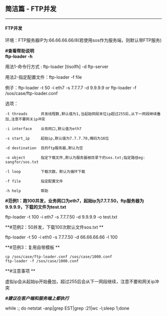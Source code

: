## 简洁篇 - FTP并发

---

#### FTP并发

环境：FTP服务器IP为:66.66.66.66/8\(若使用sos作为服务端，则默认带FTP服务\)

**\#查看帮助说明  
  ftp-loader -h**

用法1-命令行方式  : ftp-loader \[tisolfh\] -d ftp-server

用法2-指定配置文件：ftp-loader -f file

例子：ftp-loader -t 50 -i eth7 -s 7.7.7.7 -d 9.9.9.9  or  ftp-loader -f /sos/case/ftp-loader.conf

选项：

```
-t threads      并发线程数,默认值为1,当起始网段末位ip超过255后,从下一网段继续叠加,注意不要网关ip冲突

-i interface    业务网口,默认值为eth7

-s start_ip     起始ip,默认值为7.7.7.70,掩码为16位

-d destination  目的ftp服务器,默认为空

-o object       指定下载文件,默认为服务器根目录下的sos.txt;指定路径eg: sangfor/sos.txt

-l loop         下载次数，默认为循环下载

-f file         指定配置文件

-h help         帮助
```

**\#范例1：跑100并发，业务网口为eth7，起始ip为7.7.7.50，ftp服务器为9.9.9.9，下载的文件为test.txt**

ftp-loader -t 100 -i eth7 -s 7.7.7.50 -d 9.9.9.9 -o test.txt

**\#范例2：50并发，下载100次默认文件sos.txt  **

ftp-loader -t 50 -i eth0 -s 7.7.7.50 -d 66.66.66.66 -l 100

**\#范例3：复用自带模板  **

```
cp /sos/case/ftp-loader.conf /sos/case/1000.conf
ftp-loader -f /sos/case/1000.conf
```

**\#注意事项  **

虚拟ip会从起始ip开始叠加，超过255后会从下一网段继续，注意不要和网关ip冲突

_**\#建议在客户端和服务端上都执行**_

while :; do netstat -anp\|grep EST\|grep :21\|wc -l;sleep 1;done


